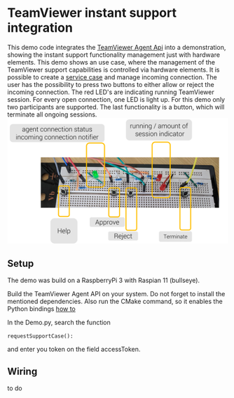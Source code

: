 # TeamViewer instant support integration
This demo code integrates the [TeamViewer Agent Api](https://github.com/teamviewer/iotagentsdk) into a demonstration, 
showing the instant support functionality management just with hardware elements.
This demo shows an use case, where the management of the TeamViewer support capabilities is controlled via hardware elements.
It is possible to create a [service case](https://www.teamviewer.com/en/features/service-queue/) and manage incoming connection.
The user has the possibility to press two buttons to either allow or reject the incoming connection.
The red LED's are indicating running TeamViewer session. For every open connection, one LED is light up. For this demo only two participants are supported.
The last functionality is a button, which will terminate all ongoing sessions.
![Control setup](./Demo-setup.PNG)


## Setup
The demo was build on a RaspberryPi 3 with Raspian 11 (bullseye).

Build the TeamViewer Agent API on your system. Do not forget to install the mentioned dependencies.
Also run the CMake command, so it enables the Python bindings [how to](https://github.com/teamviewer/iotagentsdk/blob/main/Bindings/Python/Readme.md)

In the Demo.py, search the function
```
requestSupportCase():
```
and enter you token on the field accessToken.

## Wiring 
to do
